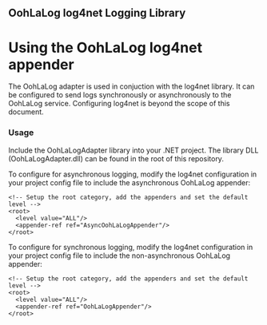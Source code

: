 OohLaLog log4net Logging Library
------------------------------------

# Using the OohLaLog log4net appender

The OohLaLog adapter is used in conjuction with the log4net library. It can be configured to send logs synchronously or asynchronously to the OohLaLog service.
Configuring log4net is beyond the scope of this document.
 
### Usage

Include the OohLaLogAdapter library into your .NET project. The library DLL (OohLaLogAdapter.dll) can be found in the root of this repository.

To configure for asynchronous logging, modify the log4net configuration in your project config file to include the asynchronous OohLaLog appender:


  <!-- This section contains the log4net configuration settings -->
  <log4net>
    <appender name="AsyncOohLaLogAppender" type="OohLaLogAdapter.AsyncOohLaLogAppender, OohLaLogAdapter">
      <apikey value="<YOUR_API_KEY_HERE>"/>
    </appender>

    <!-- Setup the root category, add the appenders and set the default level -->
    <root>
      <level value="ALL"/>
      <appender-ref ref="AsyncOohLaLogAppender"/>
    </root>
  </log4net>


To configure for synchronous logging, modify the log4net configuration in your project config file to include the non-asynchronous OohLaLog appender:

  <!-- This section contains the log4net configuration settings -->
  <log4net>
    <appender name="OohLaLogAppender" type="OohLaLogAdapter.OohLaLogAppender, OohLaLogAdapter">
      <apikey value="<YOUR_API_KEY_HERE>"/>
    </appender>

    <!-- Setup the root category, add the appenders and set the default level -->
    <root>
      <level value="ALL"/>
      <appender-ref ref="OohLaLogAppender"/>
    </root>
  </log4net>
